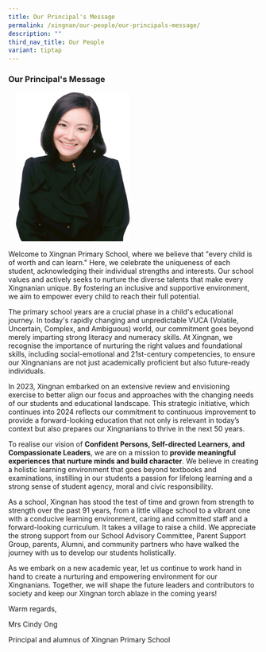 ```yaml
---
title: Our Principal's Message
permalink: /xingnan/our-people/our-principals-message/
description: ""
third_nav_title: Our People
variant: tiptap
---
```

<h3>Our Principal's Message</h3><p></p><div class="isomer-image-wrapper"><img style="width:230px;height:300px;margin-left:15px;" height="auto" width="100%" src="/images/Our%20Staff/01%20SL/SL1.png"></div><p>Welcome to Xingnan Primary School, where we believe that "every child is of worth and can learn." Here, we celebrate the uniqueness of each student, acknowledging their individual strengths and interests. Our school values and actively seeks to nurture the diverse talents that make every Xingnanian unique. By fostering an inclusive and supportive environment, we aim to empower every child to reach their full potential.</p><p>The primary school years are a crucial phase in a child's educational journey. In today's rapidly changing and unpredictable VUCA (Volatile, Uncertain, Complex, and Ambiguous) world, our commitment goes beyond merely imparting strong literacy and numeracy skills. At Xingnan, we recognise the importance of nurturing the right values and foundational skills, including social-emotional and 21st-century competencies, to ensure our Xingnanians are not just academically proficient but also future-ready individuals.</p><p>In 2023, Xingnan embarked on an extensive review and envisioning exercise to better align our focus and approaches with the changing needs of our students and educational landscape. This strategic initiative, which continues into 2024 reflects our commitment to continuous improvement to provide a forward-looking education that not only is relevant in today’s context but also prepares our Xingnanians to thrive in the next 50 years.&nbsp;</p><p>To realise our vision of <strong>Confident Persons, Self-directed Learners, and Compassionate Leaders</strong>, we are on a mission to <strong>provide meaningful experiences that nurture minds and build character</strong>. We believe in creating a holistic learning environment that goes beyond textbooks and examinations, instilling in our students a passion for lifelong learning and a strong sense of student agency, moral and civic responsibility.</p><p>As a school, Xingnan has stood the test of time and grown from strength to strength over the past 91 years, from a little village school to a vibrant one with a conducive learning environment, caring and committed staff and a forward-looking curriculum.&nbsp;It takes a village to raise a child. We appreciate the strong support from our School Advisory Committee, Parent Support Group, parents, Alumni, and community partners who have walked the journey with us to develop our students holistically.</p><p>As we embark on a new academic year, let us continue to work hand in hand to create a nurturing and empowering environment for our Xingnanians. Together, we will shape the future leaders and contributors to society and keep our Xingnan torch ablaze in the coming years!</p><p>Warm regards,</p><p>Mrs Cindy Ong</p><p>Principal and alumnus of Xingnan Primary School</p>